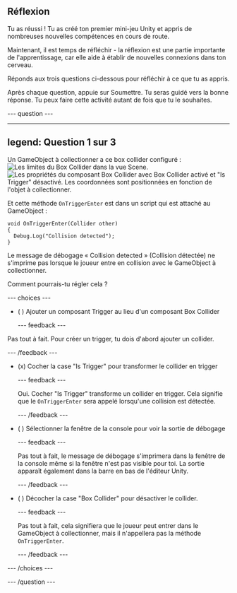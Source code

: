 ## Réflexion

Tu as réussi ! Tu as créé ton premier mini-jeu Unity et appris de nombreuses nouvelles compétences en cours de route.

Maintenant, il est temps de réfléchir - la réflexion est une partie importante de l'apprentissage, car elle aide à établir de nouvelles connexions dans ton cerveau.

Réponds aux trois questions ci-dessous pour réfléchir à ce que tu as appris.

Après chaque question, appuie sur Soumettre. Tu seras guidé vers la bonne réponse. Tu peux faire cette activité autant de fois que tu le souhaites.

--- question ---

---
legend: Question 1 sur 3
---

Un GameObject à collectionner a ce box collider configuré : ![Les limites du Box Collider dans la vue Scene.](images/star-collider.png) ![Les propriétés du composant Box Collider avec Box Collider activé et "Is Trigger" désactivé. Les coordonnées sont positionnées en fonction de l'objet à collectionner.](images/inspector-collider.png)

Et cette méthode `OnTriggerEnter` est dans un script qui est attaché au GameObject :

```
void OnTriggerEnter(Collider other)
{
  Debug.Log("Collision detected");
}
```

Le message de débogage « Collision detected » (Collision détectée) ne s'imprime pas lorsque le joueur entre en collision avec le GameObject à collectionner.

Comment pourrais-tu régler cela ?

--- choices ---

- ( ) Ajouter un composant Trigger au lieu d'un composant Box Collider

  --- feedback ---

Pas tout à fait. Pour créer un trigger, tu dois d'abord ajouter un collider.

  --- /feedback ---

- (x) Cocher la case "Is Trigger" pour transformer le collider en trigger

  --- feedback ---

  Oui. Cocher "Is Trigger" transforme un collider en trigger. Cela signifie que le `OnTriggerEnter` sera appelé lorsqu'une collision est détectée.

  --- /feedback ---

- ( ) Sélectionner la fenêtre de la console pour voir la sortie de débogage

  --- feedback ---

  Pas tout à fait, le message de débogage s'imprimera dans la fenêtre de la console même si la fenêtre n'est pas visible pour toi. La sortie apparaît également dans la barre en bas de l'éditeur Unity.

  --- /feedback ---

- ( ) Décocher la case "Box Collider" pour désactiver le collider.

  --- feedback ---

  Pas tout à fait, cela signifiera que le joueur peut entrer dans le GameObject à collectionner, mais il n'appellera pas la méthode `OnTriggerEnter`.

  --- /feedback ---

--- /choices ---

--- /question ---
